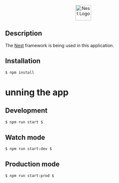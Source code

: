 <p align="center">
  <a href="http://nestjs.com/" target="blank"><img src="https://nestjs.com/img/logo-small.svg" width="50" alt="Nest Logo" /></a>
</p>

## Description
The [Nest](https://github.com/nestjs/nest) framework is being used in this application.

## Installation
```bash
$ npm install
```
# unning the app
## Development
```bash
$ npm run start $
```

## Watch mode
```bash 
$ npm run start:dev $
```

## Production mode
```bash 
$ npm run start:prod $
```